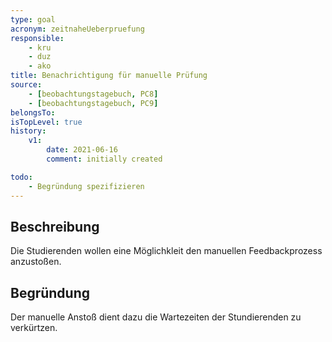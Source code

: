 ```yaml
---
type: goal
acronym: zeitnaheUeberpruefung
responsible: 
    - kru
    - duz
    - ako
title: Benachrichtigung für manuelle Prüfung
source:
    - [beobachtungstagebuch, PC8]
    - [beobachtungstagebuch, PC9]
belongsTo:
isTopLevel: true
history:
    v1:
        date: 2021-06-16
        comment: initially created

todo:
    - Begründung spezifizieren
---
```


## Beschreibung

Die Studierenden wollen eine Möglichkleit den manuellen Feedbackprozess anzustoßen.

## Begründung

Der manuelle Anstoß dient dazu die Wartezeiten der Stundierenden zu verkürtzen.

